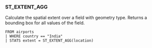 <!--
This is generated by ESQL’s AbstractFunctionTestCase. Do no edit it. See ../README.md for how to regenerate it.
-->

### ST_EXTENT_AGG
Calculate the spatial extent over a field with geometry type. Returns a bounding box for all values of the field.

```
FROM airports
| WHERE country == "India"
| STATS extent = ST_EXTENT_AGG(location)
```
